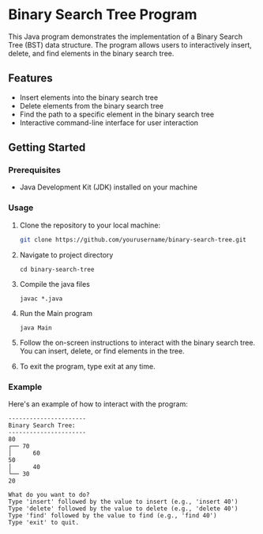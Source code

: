 # Binary Search Tree Program

This Java program demonstrates the implementation of a Binary Search Tree (BST) data structure. The program allows users to interactively insert, delete, and find elements in the binary search tree.

## Features

- Insert elements into the binary search tree
- Delete elements from the binary search tree
- Find the path to a specific element in the binary search tree
- Interactive command-line interface for user interaction

## Getting Started

### Prerequisites

- Java Development Kit (JDK) installed on your machine

### Usage

1. Clone the repository to your local machine:

   ```bash
   git clone https://github.com/yourusername/binary-search-tree.git

2. Navigate to project directory

    ```
    cd binary-search-tree
    ```
3. Compile the java files

    ```
    javac *.java
    ```
4. Run the Main program
    ```
    java Main 
   ```
5. Follow the on-screen instructions to interact with the binary search tree. You can insert, delete, or find elements in the tree.

6. To exit the program, type exit at any time.

### Example
Here's an example of how to interact with the program:
    
    ----------------------
    Binary Search Tree:
    ----------------------
    80
    ┌── 70
    │      60
    50
    │      40
    └── 30
    20
    
    What do you want to do?
    Type 'insert' followed by the value to insert (e.g., 'insert 40')
    Type 'delete' followed by the value to delete (e.g., 'delete 40')
    Type 'find' followed by the value to find (e.g., 'find 40')
    Type 'exit' to quit.
 
    

   




